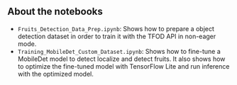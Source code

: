 ## About the notebooks
- `Fruits_Detection_Data_Prep.ipynb`: Shows how to prepare a object detection dataset in order to train it with the TFOD API in non-eager mode.
- `Training_MobileDet_Custom_Dataset.ipynb`: Shows how to fine-tune a MobileDet model to detect localize and detect fruits. It also shows how to optimize the fine-tuned model with TensorFlow Lite and run inference with the optimized model. 
